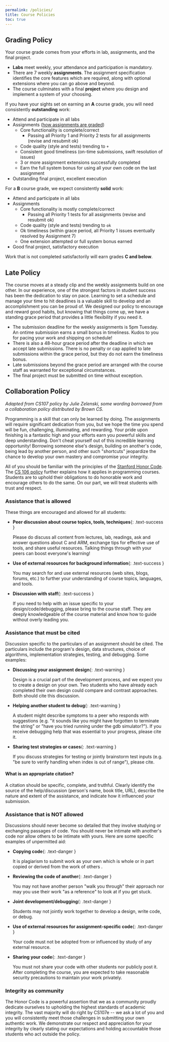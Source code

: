 ```yaml
---
permalink: /policies/
title: Course Policies
toc: true
---
```



## Grading Policy
Your course grade comes from your efforts in lab, assignments, and the final project.

+ __Labs__ meet weekly, your attendance and participation is mandatory.
+ There are 7 weekly __assignments__. The assignment specification identifies the core features which are required, along with optional extensions where you can go above and beyond.
+ The course culminates with a final __project__ where you design and implement a system of your choosing.


If you have your sights set on earning an __A__ course grade, you will need consistently __outstanding__ work:
+ Attend and participate in all labs
+ Assignments ([how assignments are graded](/assignments#grading))
    - Core functionality is complete/correct
        - Passing all Priority 1 and Priority 2 tests for all assignments (revise and resubmit ok)
    - Code quality (style and tests) trending to `+`
    - Consistent good timeliness (on-time submissions, swift resolution of issues)
    - 3 or more assignment extensions successfully completed
    - Earn the full system bonus for using all your own code on the last assignment
+ Outstanding final project, excellent execution

For a __B__ course grade, we expect consistently __solid__ work:
+ Attend and participate in all labs
+ Assignments
    - Core functionality is mostly complete/correct
        - Passing all Priority 1 tests for all assignments (revise and resubmit ok)
    - Code quality (style and tests) trending to `ok`
    - Ok timeliness (within grace period, all Priority 1 issues eventually resolved by Assignment 7)
    - One extension attempted or full system bonus earned
+ Good final project, satisfactory execution

Work that is not completed satisfactorily will earn grades **C and below**.


## Late Policy

The course moves at a steady clip and the weekly assignments build on one other. In our experience, one of the strongest factors in student success has been the dedication to stay on pace. Learning to set a schedule and manage your time to hit deadlines is a valuable skill to develop and an accomplishment you can be proud of.  We designed our policy to encourage and reward good habits, but knowing that things come up, we have a standing grace period that provides a little flexibility if you need it. 

- The submission deadline for the weekly assignments is 5pm Tuesday. An ontime submission earns a small bonus in timeliness. Kudos to you for pacing your work and shipping on schedule! 
- There is also a 48-hour grace period after the deadline in which we accept late submissions. There is no penalty or cap applied to late submissions within the grace period, but they do not earn the timeliness bonus. 
- Late submissions beyond the grace period are arranged with the course staff as warranted for exceptional circumstances.
- The final project must be submitted on time without exception.




## Collaboration Policy

*Adapted from CS107 policy by Julie Zelenski, some wording borrowed from a
collaboration policy distributed by Brown CS.*

Programming is a skill that can only be learned by doing. The assignments will require significant
dedication from you, but we hope the time you spend will be fun, challenging, illuminating, and rewarding. 
Your pride upon finishing is a fantastic high and
your efforts earn you powerful skills and deep understanding. Don't cheat
yourself out of this incredible learning opportunity! Borrowing someone else's
design, building on another's code, being lead by another person, and other
such "shortcuts" jeopardize the chance to develop your own mastery and
compromise your integrity.

All of you should be familiar with the principles of the [Stanford Honor
Code](https://communitystandards.stanford.edu/student-conduct-process/honor-code-and-fundamental-standard#honor-code). The [CS
106 policy](https://web.stanford.edu/class/archive/cs/cs106b/cs106b.1222/honor_code)
further explains how it applies in programming courses. Students are to uphold their
obligations to do honorable work and encourage others to do the same. On our
part, we will treat students with trust and respect.

<style>
    li .text-success:before {
        content:  '\f087';
        font-family: "FontAwesome";
        margin-right: 4px;
    }
    li .text-warning:before {
        content: '\f071';
        font-family: "FontAwesome";
        margin-right: 4px;
    }
    li .text-danger:before {
        content: '\f05e';
        font-family: "FontAwesome";
        margin-right: 4px;
    }
</style>

### Assistance that is allowed

These things are encouraged and allowed for all students:

- __Peer discussion about course topics, tools, techniques__{: .text-success }

    Please do discuss all content from lectures, lab, readings, ask and answer questions about C and ARM, exchange tips for effective use of tools, and share useful resources. Talking things through with your peers can boost everyone's learning!

- __Use of external resources for background information__{: .text-success }

    You may search for and use external resources (web sites, blogs, forums, etc.) to further your understanding of course topics, languages, and tools.

- __Discussion with staff__{: .text-success }

    If you need to help with an issue specific to your design/code/debugging, please bring to the course staff. They are deeply knowledgeable of the course material and know how to guide without overly leading you.

### Assistance that must be cited

Discussion specific to the particulars of an
assignment should be cited. The particulars include the program's design, data structures, choice of algorithms,
implementation strategies, testing, and debugging. Some examples:

- __Discussing your assignment design__{: .text-warning }

    Design is a crucial part of the development process, and we expect you to create a design on your own. Two students who have already each completed their own design could compare and contrast approaches. Both should cite this discussion.

- __Helping another student to debug__{: .text-warning }

    A student might describe symptoms to a peer who responds with suggestions (e.g. "it sounds like you might have forgotten to terminate the string" or  "have you tried running under the gdb simulator?"). If you receive debugging help that was essential to your progress, please cite it.

- __Sharing test strategies or cases__{: .text-warning }

    If you discuss strategies for testing or jointly brainstorm test inputs (e.g. "be sure to verify handling when index is out of range"), please cite.

#### What is an appropriate citation?

A citation should be specific, complete, and truthful. Clearly identify the source of the help/discussion (person's
name, book title, URL), describe the nature and extent of the
assistance, and indicate how it influenced
your submission.

### Assistance that is NOT allowed

Discussions should never become so detailed that they involve studying or exchanging passages of code.  You
should never be intimate with another's code nor allow others to
be intimate with yours. Here are some specific examples of unpermitted
aid:

- __Copying code__{: .text-danger }

    It is plagiarism to submit work as your own which is whole or in part copied or
derived from the work of others .

- __Reviewing the code of another__{: .text-danger }

    You may not have another person "walk you through"
their approach nor may you use their work "as a reference" to
look at if you get stuck.

- __Joint development/debugging__{: .text-danger }

    Students may not jointly work together to develop
a design, write code, or debug. 

- __Use of external resources for assignment-specific code__{: .text-danger }

    Your code must not be adopted from or influenced by study of any external resource. 

- __Sharing your code__{: .text-danger }

    You must not share your code with other students nor
publicly post it. After completing the course, you are expected to take reasonable security precautions
to maintain your work privately.

### Integrity as community

The Honor Code is a powerful assertion that we as a community proudly
dedicate ourselves to upholding the highest standards of academic
integrity. The vast majority will do right by CS107e -- we ask a lot
of you and you will consistently meet those challenges in submitting your
own authentic work. We demonstrate our respect and appreciation for your integrity by 
clearly stating our expectations and holding accountable
those students who act outside the policy.


